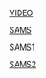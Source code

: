 [VIDEO](https://yaotzin68.github.io/vr/index.html)

[SAMS](https://yaotzin68.github.io/vr/sams.html)

[SAMS1](https://yaotzin68.github.io/vr/sams1.html)

[SAMS2](https://yaotzin68.github.io/vr/sams2html)
